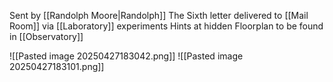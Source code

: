 Sent by [[Randolph Moore|Randolph]]
The Sixth letter delivered to [[Mail Room]] via [[Laboratory]] experiments
Hints at hidden Floorplan to be found in [[Observatory]]

![[Pasted image 20250427183042.png]]
![[Pasted image 20250427183101.png]]